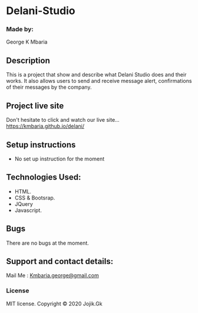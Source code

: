 # Delani-Studio
### Made by:
George K Mbaria
## Description
This is a project that show and describe what Delani Studio does and their works. It also allows users to send and receive  message alert, confirmations of their messages  by the company.
## Project live site
  Don't hesitate to click and watch our live site...
  https://kmbaria.github.io/delani/
## Setup instructions
*  No set up instruction for the moment
## Technologies Used:
* HTML.
* CSS & Bootsrap.
* JQuery
* Javascript.
## Bugs
There are no bugs at the moment.

## Support and contact details:
Mail Me : Kmbaria.george@gmail.com 
      
### License
MIT license.
Copyright &copy; 2020 Jojik.Gk
  
